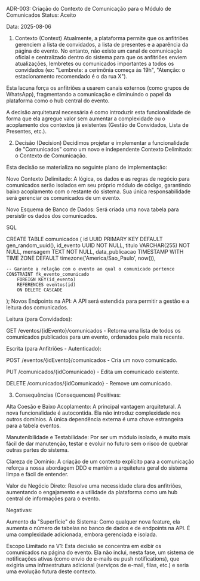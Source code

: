 ADR-003: Criação do Contexto de Comunicação para o Módulo de Comunicados
Status: Aceito

Data: 2025-08-06

1. Contexto (Context)
Atualmente, a plataforma permite que os anfitriões gerenciem a lista de convidados, a lista de presentes e a aparência da página do evento. No entanto, não existe um canal de comunicação oficial e centralizado dentro do sistema para que os anfitriões enviem atualizações, lembretes ou comunicados importantes a todos os convidados (ex: "Lembrete: a cerimônia começa às 19h", "Atenção: o estacionamento recomendado é o da rua X").

Esta lacuna força os anfitriões a usarem canais externos (como grupos de WhatsApp), fragmentando a comunicação e diminuindo o papel da plataforma como o hub central do evento.

A decisão arquitetural necessária é como introduzir esta funcionalidade de forma que ela agregue valor sem aumentar a complexidade ou o acoplamento dos contextos já existentes (Gestão de Convidados, Lista de Presentes, etc.).

2. Decisão (Decision)
Decidimos projetar e implementar a funcionalidade de "Comunicados" como um novo e independente Contexto Delimitado: o Contexto de Comunicação.

Esta decisão se materializa no seguinte plano de implementação:

Novo Contexto Delimitado: A lógica, os dados e as regras de negócio para comunicados serão isolados em seu próprio módulo de código, garantindo baixo acoplamento com o restante do sistema. Sua única responsabilidade será gerenciar os comunicados de um evento.

Novo Esquema de Banco de Dados: Será criada uma nova tabela para persistir os dados dos comunicados.

SQL

CREATE TABLE comunicados (
    id UUID PRIMARY KEY DEFAULT gen_random_uuid(),
    id_evento UUID NOT NULL,
    titulo VARCHAR(255) NOT NULL,
    mensagem TEXT NOT NULL,
    data_publicacao TIMESTAMP WITH TIME ZONE DEFAULT timezone('America/Sao_Paulo', now()),

    -- Garante a relação com o evento ao qual o comunicado pertence
    CONSTRAINT fk_evento_comunicado
        FOREIGN KEY(id_evento) 
        REFERENCES eventos(id)
        ON DELETE CASCADE
);
Novos Endpoints na API: A API será estendida para permitir a gestão e a leitura dos comunicados.

Leitura (para Convidados):

GET /eventos/{idEvento}/comunicados - Retorna uma lista de todos os comunicados publicados para um evento, ordenados pelo mais recente.

Escrita (para Anfitriões - Autenticado):

POST /eventos/{idEvento}/comunicados - Cria um novo comunicado.

PUT /comunicados/{idComunicado} - Edita um comunicado existente.

DELETE /comunicados/{idComunicado} - Remove um comunicado.

3. Consequências (Consequences)
Positivas:

Alta Coesão e Baixo Acoplamento: A principal vantagem arquitetural. A nova funcionalidade é autocontida. Ela não introduz complexidade nos outros domínios. A única dependência externa é uma chave estrangeira para a tabela eventos.

Manutenibilidade e Testabilidade: Por ser um módulo isolado, é muito mais fácil de dar manutenção, testar e evoluir no futuro sem o risco de quebrar outras partes do sistema.

Clareza de Domínio: A criação de um contexto explícito para a comunicação reforça a nossa abordagem DDD e mantém a arquitetura geral do sistema limpa e fácil de entender.

Valor de Negócio Direto: Resolve uma necessidade clara dos anfitriões, aumentando o engajamento e a utilidade da plataforma como um hub central de informações para o evento.

Negativas:

Aumento da "Superfície" do Sistema: Como qualquer nova feature, ela aumenta o número de tabelas no banco de dados e de endpoints na API. É uma complexidade adicionada, embora gerenciada e isolada.

Escopo Limitado na V1: Esta decisão se concentra em exibir os comunicados na página do evento. Ela não inclui, nesta fase, um sistema de notificações ativas (como envio de e-mails ou push notifications), que exigiria uma infraestrutura adicional (serviços de e-mail, filas, etc.) e seria uma evolução futura deste contexto.